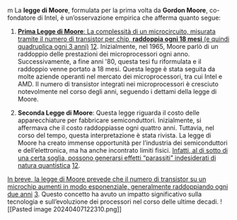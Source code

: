 m  La **legge di Moore**, formulata per la prima volta da **Gordon Moore**, co-fondatore di Intel, è un’osservazione empirica che afferma quanto segue:

1. [**Prima Legge di Moore**: La complessità di un microcircuito, misurata tramite il numero di transistor per chip, **raddoppia ogni 18 mesi** (e quindi quadruplica ogni 3 anni)](https://www.ilsoftware.it/focus/legge-di-moore-cos-e-cosa-prevede-e-validita_12117/) [1](https://www.ilsoftware.it/focus/legge-di-moore-cos-e-cosa-prevede-e-validita_12117/)[2](https://it.wikipedia.org/wiki/Legge_di_Moore). Inizialmente, nel 1965, Moore parlò di un raddoppio delle prestazioni dei microprocessori ogni anno. Successivamente, a fine anni '80, questa tesi fu riformulata e il raddoppio venne portato a 18 mesi. Questa legge è stata seguita da molte aziende operanti nel mercato dei microprocessori, tra cui Intel e AMD. Il numero di transistor integrati nei microprocessori è cresciuto notevolmente nel corso degli anni, seguendo i dettami della legge di Moore.
    
2. **Seconda Legge di Moore**: Questa legge riguarda il costo delle apparecchiature per fabbricare semiconduttori. Inizialmente, si affermava che il costo raddoppiasse ogni quattro anni. Tuttavia, nel corso del tempo, questa interpretazione è stata rivista. La legge di Moore ha creato immense opportunità per l’industria dei semiconduttori e dell’elettronica, ma ha anche incontrato limiti fisici. [Infatti, al di sotto di una certa soglia, possono generarsi effetti “parassiti” indesiderati di natura quantistica](https://www.ilsoftware.it/focus/legge-di-moore-cos-e-cosa-prevede-e-validita_12117/) [1](https://www.ilsoftware.it/focus/legge-di-moore-cos-e-cosa-prevede-e-validita_12117/)[2](https://it.wikipedia.org/wiki/Legge_di_Moore).
    

[In breve, la legge di Moore prevede che il numero di transistor su un microchip aumenti in modo esponenziale, generalmente raddoppiando ogni due anni](https://spiegato.com/in-computer-qual-e-la-legge-di-moore) [3](https://spiegato.com/in-computer-qual-e-la-legge-di-moore). Questo concetto ha avuto un impatto significativo sulla tecnologia e sull’evoluzione dei processori nel corso delle ultime decadi.
![[Pasted image 20240407122310.png]]     